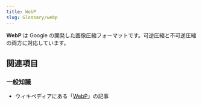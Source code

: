 ```yaml
---
title: WebP
slug: Glossary/webp
---
```


**WebP** は Google の開発した画像圧縮フォーマットです。可逆圧縮と不可逆圧縮の両方に対応しています。

## 関連項目

### 一般知識

- ウィキペディアにある「[WebP](https://ja.wikipedia.org/wiki/WebP)」の記事
